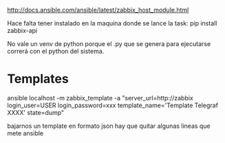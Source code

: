 http://docs.ansible.com/ansible/latest/zabbix_host_module.html

Hace falta tener instalado en la maquina donde se lance la task:
pip install zabbix-api

No vale un venv de python porque el .py que se genera para ejecutarse correrá con el python del sistema.


# Templates
ansible localhost -m zabbix_template -a "server_url=http://zabbix login_user=USER login_password=xxx template_name='Template Telegraf XXXX' state=dump"

bajarnos un template en formato json
hay que quitar algunas lineas que mete ansible
